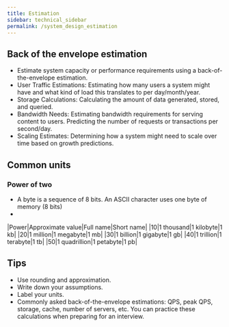 ```yaml
---
title: Estimation
sidebar: technical_sidebar
permalink: /system_design_estimation
---
```


## Back of the envelope estimation
- Estimate system capacity or performance requirements using a back-of-the-envelope estimation.
- User Traffic Estimations: Estimating how many users a system might have and what kind of load this translates to per day/month/year.
- Storage Calculations: Calculating the amount of data generated, stored, and queried.
- Bandwidth Needs: Estimating bandwidth requirements for serving content to users. Predicting the number of requests or transactions per second/day.
- Scaling Estimates: Determining how a system might need to scale over time based on growth predictions.

## Common units
### Power of two
- A byte is a sequence of 8 bits. An ASCII character uses one byte of memory (8 bits)
- 
|Power|Approximate value|Full name|Short name|
|10|1 thousand|1 kilobyte|1 kb|
|20|1 million|1 megabyte|1 mb|
|30|1 billion|1 gigabyte|1 gb|
|40|1 trillion|1 terabyte|1 tb|
|50|1 quadrillion|1 petabyte|1 pb|


## Tips
- Use rounding and approximation.
- Write down your assumptions.
- Label your units.
- Commonly asked back-of-the-envelope estimations: QPS, peak QPS, storage, cache, number of servers, etc. You can practice these calculations when preparing for an interview.